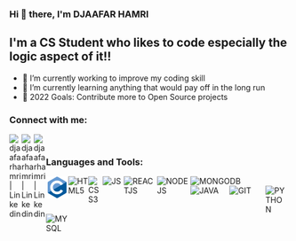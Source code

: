 ### Hi 👋 there, I'm DJAAFAR HAMRI


## I'm a CS Student who likes to code especially the logic aspect of it!!
- 🔭 I’m currently working to improve my coding skill
- 🌱 I’m currently learning anything that would pay off in the long run
- 🥅 2022 Goals: Contribute more to Open Source projects

### Connect with me:
[<img align="left" alt="djaafarhamri | Linkedin" width="22px" src="https://cdn.jsdelivr.net/npm/simple-icons@v3/icons/linkedin.svg" />][website]
[<img align="left" alt="djaafarhamri | Linkedin" width="22px" src="https://cdn.jsdelivr.net/npm/simple-icons@v3/icons/facebook.svg" />][website]
[<img align="left" alt="djaafarhamri | Linkedin" width="22px" src="https://cdn.jsdelivr.net/npm/simple-icons@v3/icons/instagram.svg" />][website]

<br />

### Languages and Tools:

[<img align="left" alt="C" width="40px" src="https://raw.githubusercontent.com/devicons/devicon/master/icons/c/c-original.svg" />][website]
[<img align="left" alt="HTML5" width="36px" src="https://upload.wikimedia.org/wikipedia/commons/6/61/HTML5_logo_and_wordmark.svg" />][website]
[<img align="left" alt="CSS3" width="26px" src="https://upload.wikimedia.org/wikipedia/commons/d/d5/CSS3_logo_and_wordmark.svg" />][website]
[<img align="left" alt="JS" width="38px" src="https://upload.wikimedia.org/wikipedia/commons/9/99/Unofficial_JavaScript_logo_2.svg" />][website]
[<img align="left" alt="REACTJS" width="60px" src="https://upload.wikimedia.org/wikipedia/commons/a/a7/React-icon.svg" />][website]
[<img align="left" alt="NODEJS" width="60px" src="https://upload.wikimedia.org/wikipedia/commons/d/d9/Node.js_logo.svg" />][website]
[<img align="left" alt="MONGODB" width="120px" src="https://upload.wikimedia.org/wikipedia/commons/9/93/MongoDB_Logo.svg" />][website]
[<img align="left" alt="JAVA" width="70px" src="https://www.vectorlogo.zone/logos/java/java-ar21.svg" />][website]
[<img align="left" alt="GIT" width="65px" src="https://upload.wikimedia.org/wikipedia/commons/e/e0/Git-logo.svg" />][website]
[<img align="left" alt="PYTHON" width="37px" src="https://upload.wikimedia.org/wikipedia/commons/c/c3/Python-logo-notext.svg" />][website]
[<img align="left" alt="MY SQL" width="50px" src="https://www.vectorlogo.zone/logos/mysql/mysql-official.svg" />][website]
<br />
<br />

[website]: github.com
